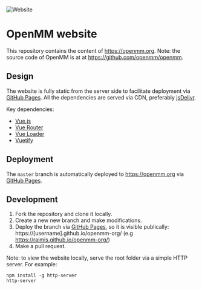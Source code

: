 <img alt="Website" src="https://img.shields.io/website?url=https%3A%2F%2Fopenmm.org">

# OpenMM website

This repository contains the content of https://openmm.org.
Note: the source code of OpenMM is at at https://github.com/openmm/openmm.

## Design

The website is fully static from the server side to facilitate deployment via [GitHub Pages](https://pages.github.com/).
All the dependencies are served via CDN, preferably [jsDelivr](https://www.jsdelivr.com/).

Key dependencies:
- [Vue.js](https://vuejs.org/)
- [Vue Router](https://router.vuejs.org/)
- [Vue Loader](https://vue-loader.vuejs.org/)
- [Vuetify](https://vuetifyjs.com/)

## Deployment

 The `master` branch is automatically deployed to https://openmm.org via [GitHub Pages](https://pages.github.com/).

## Development

1. Fork the repository and clone it locally.
2. Create a new new branch and make modifications.
3. Deploy the branch via [GitHub Pages](https://pages.github.com/), so it is visible publically: https://[username].github.io/openmm-org/ (e.g https://raimis.github.io/openmm-org/)
4. Make a pull request.

Note: to view the website locally, serve the root folder via a simple HTTP server.
For example:
```shell
npm install -g http-server
http-server
```
